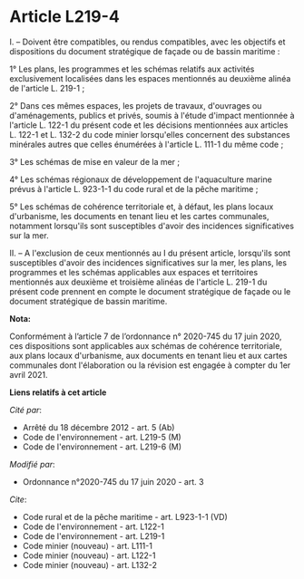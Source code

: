 # Article L219-4

I. – Doivent être compatibles, ou rendus compatibles, avec les objectifs et dispositions du document stratégique de façade ou
de bassin maritime :

1° Les plans, les programmes et les schémas relatifs aux activités exclusivement localisées dans les espaces mentionnés au
deuxième alinéa de l'article L. 219-1 ;

2° Dans ces mêmes espaces, les projets de travaux, d'ouvrages ou d'aménagements, publics et privés, soumis à l'étude d'impact
mentionnée à l'article L. 122-1 du présent code et les décisions mentionnées aux articles L. 122-1 et L. 132-2 du code minier
lorsqu'elles concernent des substances minérales autres que celles énumérées à l'article L. 111-1 du même code ;

3° Les schémas de mise en valeur de la mer ;

4° Les schémas régionaux de développement de l'aquaculture marine prévus à l'article L. 923-1-1 du code rural et de la pêche
maritime ;

5° Les schémas de cohérence territoriale et, à défaut, les plans locaux d'urbanisme, les documents en tenant lieu et les
cartes communales, notamment lorsqu'ils sont susceptibles d'avoir des incidences significatives sur la mer.

II. – A l'exclusion de ceux mentionnés au I du présent article, lorsqu'ils sont susceptibles d'avoir des incidences
significatives sur la mer, les plans, les programmes et les schémas applicables aux espaces et territoires mentionnés aux
deuxième et troisième alinéas de l'article L. 219-1 du présent code prennent en compte le document stratégique de façade ou
le document stratégique de bassin maritime.

**Nota:**

Conformément à l’article 7 de l’ordonnance n° 2020-745 du 17 juin 2020, ces dispositions sont applicables aux schémas de
cohérence territoriale, aux plans locaux d'urbanisme, aux documents en tenant lieu et aux cartes communales dont
l'élaboration ou la révision est engagée à compter du 1er avril 2021.

**Liens relatifs à cet article**

_Cité par_:

  - Arrêté du 18 décembre 2012 - art. 5 (Ab)
  - Code de l'environnement - art. L219-5 (M)
  - Code de l'environnement - art. L219-6 (M)

_Modifié par_:

  - Ordonnance n°2020-745 du 17 juin 2020 - art. 3

_Cite_:

  - Code rural et de la pêche maritime - art. L923-1-1 (VD)
  - Code de l'environnement - art. L122-1
  - Code de l'environnement - art. L219-1
  - Code minier (nouveau) - art. L111-1
  - Code minier (nouveau) - art. L122-1
  - Code minier (nouveau) - art. L132-2
